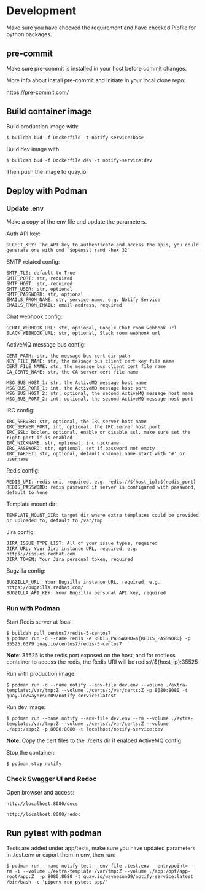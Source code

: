 # Development

Make sure you have checked the requirement and have checked Pipfile for python packages.

## pre-commit

Make sure pre-commit is installed in your host before commit changes.

More info about install pre-commit and initiate in your local clone repo:

https://pre-commit.com/

## Build container image

Build production image with:

    $ buildah bud -f Dockerfile -t notify-service:base

Build dev image with:

    $ buildah bud -f Dockerfile.dev -t notify-service:dev

Then push the image to quay.io

## Deploy with Podman

### Update .env

Make a copy of the env file and update the parameters.

Auth API key:

    SECRET_KEY: The API key to authenticate and access the apis, you could generate one with cmd `$openssl rand -hex 32`

SMTP related config:

    SMTP_TLS: default to True
    SMTP_PORT: str, required
    SMTP_HOST: str, required
    SMTP_USER: str, optional
    SMTP_PASSWORD: str, optional
    EMAILS_FROM_NAME: str, service name, e.g. Notify Service
    EMAILS_FROM_EMAIL: email address, required

Chat webhook config:

    GCHAT_WEBHOOK_URL: str, optional, Google Chat room webhook url
    SLACK_WEBHOOK_URL: str, optional, Slack room webhook url

ActiveMQ message bus config:

    CERT_PATH: str, the message bus cert dir path
    KEY_FILE_NAME: str, the message bus client cert key file name
    CERT_FILE_NAME: str, the message bus client cert file name
    CA_CERTS_NAME: str, the CA server cert file name

    MSG_BUS_HOST_1: str, the ActiveMQ message host name
    MSG_BUS_PORT_1: int, the ActiveMQ message host port
    MSG_BUS_HOST_2: str, optional, the second ActiveMQ message host name
    MSG_BUS_PORT_2: int, optional, the second ActiveMQ message host port

IRC config:

    IRC_SERVER: str, optional, the IRC server host name
    IRC_SERVER_PORT, int, optional, the IRC server host port
    IRC_SSL: boolen, optional, enable or disable ssl, make sure set the right port if is enabled
    IRC_NICKNAME: str, optional, irc nickname
    IRC_PASSWORD: str, optional, set if password not empty
    IRC_TARGET: str, optional, default channel name start with '#' or username

Redis config:

    REDIS_URI: redis uri, required, e.g. redis://${host_ip}:${redis_port}
    REDIS_PASSWORD: redis password if server is configured with password, default to None

Template mount dir:

    TEMPLATE_MOUNT_DIR: target dir where extra templates could be provided or uploaded to, default to /var/tmp

Jira config:

    JIRA_ISSUE_TYPE_LIST: All of your issue types, required
    JIRA_URL: Your Jira instance URL, required, e.g. https://issues.redhat.com
    JIRA_TOKEN: Your Jira personal token, required

Bugzilla config:

    BUGZILLA_URL: Your Bugzilla instance URL, required, e.g. https://bugzilla.redhat.com/
    BUGZILLA_API_KEY: Your Bugzilla personal API key, required

### Run with Podman

Start Redis server at local:

    $ buildah pull centos7/redis-5-centos7
    $ podman run -d --name redis -e REDIS_PASSWORD=${REDIS_PASSWORD} -p 35525:6379 quay.io/centos7/redis-5-centos7

**Note**: 35525 is the redis port exposed on the host, and for rootless container to access the redis, the Redis URI will be redis://${host_ip}:35525

Run with production image:

    $ podman run -d --name notify --env-file dev.env --volume ./extra-template:/var/tmp:Z --volume ./certs/:/var/certs:Z -p 8080:8080 -t quay.io/waynesun09/notify-service:latest

Run dev image:

    $ podman run --name notify --env-file dev.env --rm --volume ./extra-template:/var/tmp:Z --volume ./certs/:/var/certs:Z --volume ./app:/app:Z -p 8080:8080 -t localhost/notify-service:dev

**Note**: Copy the cert files to the ./certs dir if enalbed ActiveMQ config

Stop the container:

    $ podman stop notify

### Check Swagger UI and Redoc

Open browser and access:

    http://localhost:8080/docs

    http://localhost:8080/redoc

## Run pytest with podman

Tests are added under app/tests, make sure you have updated parameters in .test.env or export them in env, then run:

    $ podman run --name notify-test --env-file .test.env --entrypoint= --rm -i --volume ./extra-template:/var/tmp:Z --volume ./app:/opt/app-root/app:Z  -p 8080:8080 -t quay.io/waynesun09/notify-service:latest /bin/bash -c 'pipenv run pytest app/'
